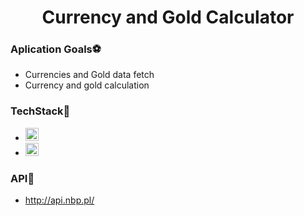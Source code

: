 <h1 align="center">
    Currency and Gold Calculator
</h1>

### Aplication Goals:soccer:
- Currencies and Gold data fetch
- Currency and gold calculation

### TechStack:hammer:
- <a href="https://reactjs.org/" title="React"><img src="https://github.com/tomchen/stack-icons/blob/master/logos/react.svg" alt="React" width="21px" height="21px"></a>
- <a href="https://sass-lang.com/" title="Sass"><img src="https://github.com/tomchen/stack-icons/blob/master/logos/sass.svg" alt="Sass" width="21px" height="21px"></a>

### API:twisted_rightwards_arrows:
- http://api.nbp.pl/
